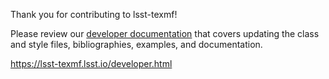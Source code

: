 Thank you for contributing to lsst-texmf!

Please review our [developer documentation](https://lsst-texmf.lsst.io/developer.html) that covers updating the class and style files, bibliographies, examples, and documentation.

https://lsst-texmf.lsst.io/developer.html
